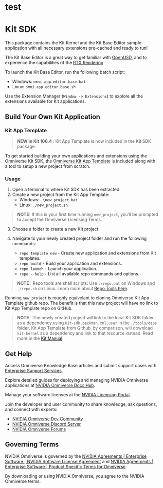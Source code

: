 # test
# Kit SDK

This package contains the Kit Kernel and the Kit Base Editor sample application with all necessary extensions pre-cached and ready to run!

The Kit Base Editor is a great way to get familiar with [OpenUSD](https://docs.omniverse.nvidia.com/usd/latest/index.html), and to experience the capabilities of the [RTX Rendering](https://docs.omniverse.nvidia.com/materials-and-rendering/latest/rtx-renderer.html).

To launch the Kit Base Editor, run the following batch script:

- Windows: `omni.app.editor.base.bat`
- Linux: `omni.app.editor.base.sh`

Use the Extension Manager (`Window -> Extensions`) to explore all the extensions available for Kit applications.

## Build Your Own Kit Application

### Kit App Template

> **NEW In Kit 106.4** : Kit App Template is now included in the Kit SDK package.

To get started building your own applications and extensions using the Omniverse Kit SDK, the  [Omniverse Kit App Template](https://github.com/NVIDIA-Omniverse/kit-app-template) is included along with a tool to setup a new project from scratch.

### Usage

1. Open a terminal to where Kit SDK has been extracted.
2. Create a new project from the Kit App Template:
    - Windows: `.\new_project.bat`
    - Linux: `./new_project.sh`

> **NOTE:** If this is your first time running `new_project`, you'll be prompted to accept the Omniverse Licensing Terms.

3. Choose a folder to create a new Kit project.

4. Navigate to your newly created project folder and run the following commands:

    - `repo template new` - Create new application and extensions from Kit templates.
    - `repo build` - Build your application and extensions.
    - `repo launch` - Launch your application.
    - `repo --help` - List all available repo commands and options.

> **NOTE** : Repo tools are shell scripts: Use `.\repo.bat` on Windows and `./repo.sh` on Linux. Learn more about [Repo Tools here](https://docs.omniverse.nvidia.com/kit/docs/repo_man/latest/docs/overview.html.).

Running `new_project` is roughly equivelant to cloning Omniverse Kit App Template github repo. The benefit is that this new project will have no link to Kit App Template repo on GitHub.

> **NOTE** :
> The newly created project will link to the local Kit SDK folder as a dependency using `kit-sdk.packman.xml.user` in the `./tools/deps` folder.
> Kit App Template from Github, by comparison, will download `kit-kernel` as a dependency and link to that resource instead. Read more in the [Kit Manual](https://docs.omniverse.nvidia.com/kit/docs/kit-manual/latest/guide/kit_overview.html).


## Get Help
Access Omniverse Knowledge Base articles and submit support cases with [Enterprise Support Services](https://www.nvidia.com/en-us/support/enterprise/).

Explore detailed guides for deploying and managing NVIDIA Omniverse applications at [NVIDIA Omniverse Docs Hub](https://docs.nvidia.com/omniverse/index.html).

Manage your software licenses at the [NVIDIA Licensing Portal](https://ui.licensing.nvidia.com/login).

Join the developer and user community to share knowledge, ask questions, and connect with experts:

- [NVIDIA Omniverse Dev Community](https://developer.nvidia.com/omniverse/community)
- [NVIDIA Omniverse Discord Server](https://discord.com/invite/XWQNJDNuaC)
- [NVIDIA Omniverse Forums](https://forums.developer.nvidia.com/c/omniverse/300/)

## Governing Terms

NVIDIA Omniverse is governed by the [NVIDIA Agreements | Enterprise Software | NVIDIA Software License Agreement](https://www.nvidia.com/en-us/agreements/enterprise-software/nvidia-software-license-agreement/)
and [NVIDIA Agreements | Enterprise Software | Product Specific Terms for Omniverse](https://www.nvidia.com/en-us/agreements/enterprise-software/product-specific-terms-for-omniverse/).

By downloading or using NVIDIA Omniverse, you agree to the NVIDIA Omniverse terms.
